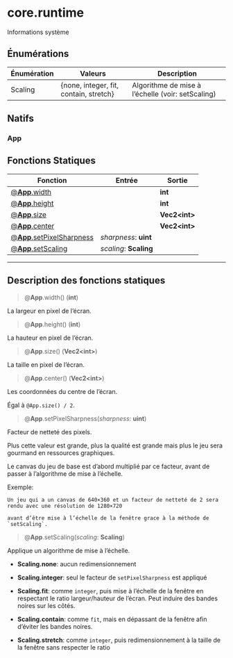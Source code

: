 # core.runtime

Informations système
## Énumérations
|Énumération|Valeurs|Description|
|-|-|-|
|Scaling|{none, integer, fit, contain, stretch}|Algorithme de mise à l’échelle (voir: setScaling)|
## Natifs
### App
## Fonctions Statiques
|Fonction|Entrée|Sortie|
|-|-|-|
|[@**App**.width](#static_0)||**int**|
|[@**App**.height](#static_1)||**int**|
|[@**App**.size](#static_2)||**Vec2\<int>**|
|[@**App**.center](#static_3)||**Vec2\<int>**|
|[@**App**.setPixelSharpness](#static_4)|*sharpness*: **uint**||
|[@**App**.setScaling](#static_5)|*scaling*: **Scaling**||


***
## Description des fonctions statiques

<a id="static_0"></a>
> @**App**.width() (**int**)

La largeur en pixel de l’écran.

<a id="static_1"></a>
> @**App**.height() (**int**)

La hauteur en pixel de l’écran.

<a id="static_2"></a>
> @**App**.size() (**Vec2\<int>**)

La taille en pixel de l’écran.

<a id="static_3"></a>
> @**App**.center() (**Vec2\<int>**)

Les coordonnées du centre de l’écran.

Égal à `@App.size() / 2`.

<a id="static_4"></a>
> @**App**.setPixelSharpness(*sharpness*: **uint**)

Facteur de netteté des pixels.

Plus cette valeur est grande, plus la qualité est grande mais plus le jeu sera gourmand en ressources graphiques.

Le canvas du jeu de base est d’abord multiplié par ce facteur, avant de passer à l’algorithme de mise à l’échelle.

Exemple:

    Un jeu qui a un canvas de 640×360 et un facteur de netteté de 2 sera rendu avec une résolution de 1280×720

    avant d’être mise à l’échelle de la fenêtre grace à la méthode de `setScaling`.

<a id="static_5"></a>
> @**App**.setScaling(*scaling*: **Scaling**)

Applique un algorithme de mise à l’échelle.

- **Scaling.none**: aucun redimensionnement

- **Scaling.integer**: seul le facteur de `setPixelSharpness` est appliqué

- **Scaling.fit**: comme `integer`, puis mise à l’échelle de la fenêtre en respectant le ratio largeur/hauteur de l’écran. Peut induire des bandes noires sur les côtés.

- **Scaling.contain**: comme `fit`, mais en dépassant de la fenêtre afin d’éviter les bandes noires.

- **Scaling.stretch**: comme `integer`, puis redimensionnement à la taille de la fenêtre sans respecter le ratio

